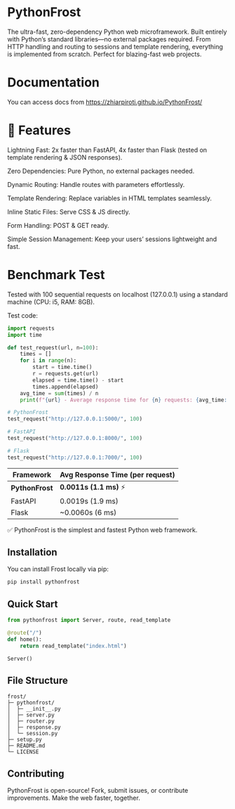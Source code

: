 # PythonFrost

The ultra-fast, zero-dependency Python web microframework.
Built entirely with Python’s standard libraries—no external packages required. From HTTP handling and routing to sessions and template rendering, everything is implemented from scratch. Perfect for blazing-fast web projects.

# Documentation

You can access docs from https://zhiarpiroti.github.io/PythonFrost/

# 🌟 Features

Lightning Fast: 2x faster than FastAPI, 4x faster than Flask (tested on template rendering & JSON responses).

Zero Dependencies: Pure Python, no external packages needed.

Dynamic Routing: Handle routes with parameters effortlessly.

Template Rendering: Replace variables in HTML templates seamlessly.

Inline Static Files: Serve CSS & JS directly.

Form Handling: POST & GET ready.

Simple Session Management: Keep your users’ sessions lightweight and fast.

# Benchmark Test

Tested with 100 sequential requests on localhost (127.0.0.1) using a standard machine (CPU: i5, RAM: 8GB).

Test code:
```py
import requests
import time

def test_request(url, n=100):
    times = []
    for i in range(n):
        start = time.time()
        r = requests.get(url)
        elapsed = time.time() - start
        times.append(elapsed)
    avg_time = sum(times) / n
    print(f"{url} - Average response time for {n} requests: {avg_time:.4f}s")

# PythonFrost
test_request("http://127.0.0.1:5000/", 100)

# FastAPI
test_request("http://127.0.0.1:8000/", 100)

# Flask
test_request("http://127.0.0.1:7000/", 100)
```


| Framework       | Avg Response Time (per request) |
| --------------- | ------------------------------- |
| **PythonFrost** | **0.0011s (1.1 ms)** ⚡         |
| FastAPI         | 0.0019s (1.9 ms)                |
| Flask           | \~0.0060s (6 ms)                |


✅ PythonFrost is the simplest and fastest Python web framework.

## Installation

You can install Frost locally via pip:

```bash
pip install pythonfrost
```

## Quick Start
```py
from pythonfrost import Server, route, read_template

@route("/")
def home():
    return read_template("index.html")

Server()
```


## File Structure
```
frost/
├─ pythonfrost/           
│  ├─ __init__.py
│  ├─ server.py
│  ├─ router.py
│  ├─ response.py
│  └─ session.py
├─ setup.py
├─ README.md
└─ LICENSE
```

## Contributing

PythonFrost is open-source! Fork, submit issues, or contribute improvements.
Make the web faster, together.
